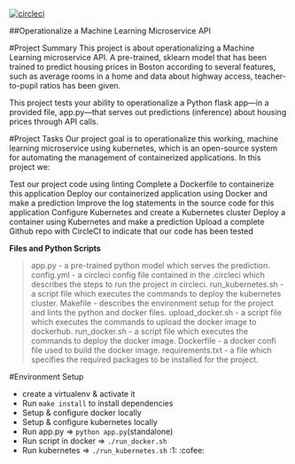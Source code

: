 [![circleci](https://circleci.com/gh/badetoye/Project4.svg?style=svg)](https://circleci.com/gh/badetoye/Project4) 

##Operationalize a Machine Learning Microservice API

#Project Summary
This project is about operationalizing a Machine Learning microservice API.
A pre-trained, sklearn model that has been trained to predict housing prices in Boston according to several features, such as average rooms in a home and data about highway access, teacher-to-pupil ratios has been given.

This project tests your ability to operationalize a Python flask app—in a provided file, app.py—that serves out predictions (inference) about housing prices through API calls.

#Project Tasks
Our project goal is to operationalize this working, machine learning microservice using kubernetes, which is an open-source system for automating the management of containerized applications. In this project we:

Test our project code using linting
Complete a Dockerfile to containerize this application
Deploy our containerized application using Docker and make a prediction
Improve the log statements in the source code for this application
Configure Kubernetes and create a Kubernetes cluster
Deploy a container using Kubernetes and make a prediction
Upload a complete Github repo with CircleCI to indicate that our code has been tested

**Files and Python Scripts**
> app.py - a pre-trained python model which serves the prediction.
> config.yml - a circleci config file contained in the .circleci which describes the steps to run the project in circleci.
> run_kubernetes.sh - a script file which executes the commands to deploy the kubernetes cluster.
> Makefile - describes the environment setup for the project and lints the python and docker files.
> upload_docker.sh - a script file which executes the commands to upload the docker image to dockerhub.
> run_docker.sh - a script file which executes the commands to deploy the docker image.
> Dockerfile - a docker confi file used to build the docker image.
> requirements.txt - a file which specifies the required packages to be installed for the project.

#Environment Setup
- create a virtualenv & activate it
- Run `make install` to install dependencies
- Setup & configure docker locally
- Setup & configure kubernetes locally
- Run app.py => `python app.py`(standalone)
- Run script in docker => `./run_docker.sh`
- Run kubernetes => `./run_kubernetes.sh`
:1: :cofee:





